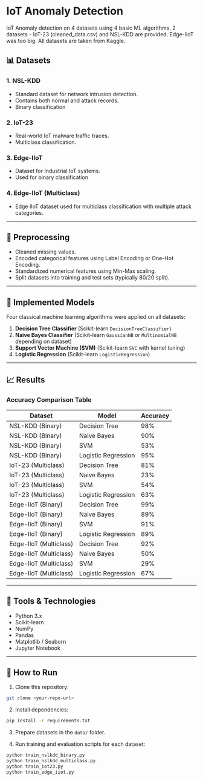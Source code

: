 # IoT Anomaly Detection
IoT Anomaly detection on 4 datasets using 4 basic ML algorithms.
2 datasets - IoT-23 (cleaned_data.csv) and NSL-KDD are provided. Edge-IIoT was too big. All datasets are taken from Kaggle.

## 📊 Datasets

### 1. **NSL-KDD**

* Standard dataset for network intrusion detection.
* Contains both normal and attack records.
* Binary classification

### 2. **IoT-23**

* Real-world IoT malware traffic traces.
* Multiclass classification.

### 3. **Edge-IIoT**

* Dataset for Industrial IoT systems.
* Used for binary classification

### 4. **Edge-IIoT (Multiclass)**

* Edge IIoT dataset used for multiclass classification with multiple attack categories.

---

## 🔧 Preprocessing

* Cleaned missing values.
* Encoded categorical features using Label Encoding or One-Hot Encoding.
* Standardized numerical features using Min-Max scaling.
* Split datasets into training and test sets (typically 80/20 split).

---

## 🧪 Implemented Models

Four classical machine learning algorithms were applied on all datasets:

1. **Decision Tree Classifier** (Scikit-learn `DecisionTreeClassifier`)
2. **Naive Bayes Classifier** (Scikit-learn `GaussianNB` or `MultinomialNB` depending on dataset)
3. **Support Vector Machine (SVM)** (Scikit-learn `SVC` with kernel tuning)
4. **Logistic Regression** (Scikit-learn `LogisticRegression`)

---

## 📈 Results

### Accuracy Comparison Table

| Dataset                | Model               | Accuracy |
| ---------------------- | ------------------- | -------- |
| NSL-KDD (Binary)       | Decision Tree       | 98%    |
| NSL-KDD (Binary)       | Naive Bayes         | 90%    |
| NSL-KDD (Binary)       | SVM                 | 53%    |
| NSL-KDD (Binary)       | Logistic Regression | 95%    |
| IoT-23 (Multiclass)    | Decision Tree       | 81%    |
| IoT-23 (Multiclass)    | Naive Bayes         | 23%    |
| IoT-23 (Multiclass)    | SVM                 | 54%    |
| IoT-23 (Multiclass)    | Logistic Regression | 63%    |
| Edge-IIoT (Binary)     | Decision Tree       | 99%    |
| Edge-IIoT (Binary)     | Naive Bayes         | 89%    |
| Edge-IIoT (Binary)     | SVM                 | 91%    |
| Edge-IIoT (Binary)     | Logistic Regression | 89%    |
| Edge-IIoT (Multiclass) | Decision Tree       | 92%    |
| Edge-IIoT (Multiclass) | Naive Bayes         | 50%    |
| Edge-IIoT (Multiclass) | SVM                 | 29%    |
| Edge-IIoT (Multiclass) | Logistic Regression | 67%    |
---

## 💾 Tools & Technologies

* Python 3.x
* Scikit-learn
* NumPy
* Pandas
* Matplotlib / Seaborn
* Jupyter Notebook

---

## 🔧 How to Run

1. Clone this repository:

```bash
git clone <your-repo-url>
```

2. Install dependencies:

```bash
pip install -r requirements.txt
```

3. Prepare datasets in the `data/` folder.

4. Run training and evaluation scripts for each dataset:

```bash
python train_nslkdd_binary.py
python train_nslkdd_multiclass.py
python train_iot23.py
python train_edge_iiot.py
```
